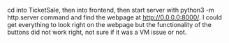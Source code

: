 cd into TicketSale, then into frontend, then start server with python3 -m http.server command and find the webpage at http://0.0.0.0:8000/. I could get everything to look right on the webpage but
the functionality of the buttons did not work right, not sure if it was a VM issue or not.
